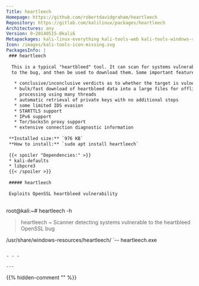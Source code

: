 ```yaml
---
Title: heartleech
Homepage: https://github.com/robertdavidgraham/heartleech
Repository: https://gitlab.com/kalilinux/packages/heartleech
Architectures: any
Version: 0~20140515-0kali6
Metapackages: kali-linux-everything kali-tools-web kali-tools-windows-resources 
Icon: /images/kali-tools-icon-missing.svg
PackagesInfo: |
 ### heartleech
 
  This is a typical "heartbleed" tool. It can scan for systems vulnerable
  to the bug, and then be used to download them. Some important features:
   
   * conclusive/inconclusive verdicts as to whether the target is vulnerable
   * bulk/fast download of heartbleed data into a large files for offline
     processing using many threads
   * automatic retrieval of private keys with no additional steps
   * some limited IDS evasion
   * STARTTLS support
   * IPv6 support
   * Tor/Socks5n proxy support
   * extensive connection diagnostic information
 
 **Installed size:** `976 KB`  
 **How to install:** `sudo apt install heartleech`  
 
 {{< spoiler "Dependencies:" >}}
 * kali-defaults
 * libpcre3
 {{< /spoiler >}}
 
 ##### heartleech
 
 Exploits OpenSSL heartbleed vulnerability
 
 ```
 root@kali:~# heartleech -h
 
 > heartleech ~ Scanner detecting systems vulnerable to the heartbleed OpenSSL bug
 
 /usr/share/windows-resources/heartleech/
 `-- heartleech.exe
 ```
 
 - - -
 
---
```

{{% hidden-comment "<!--Do not edit anything above this line-->" %}}
